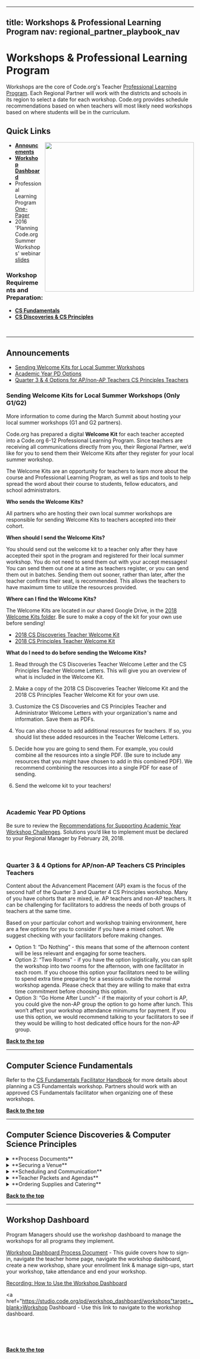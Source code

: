 <meta name="robots" content="noindex">

---
title: Workshops & Professional Learning Program
nav: regional_partner_playbook_nav
---

<a id="top"></a>

# Workshops & Professional Learning Program

Workshops are the core of Code.org's Teacher [Professional Learning Program](https://code.org/educate/professional-learning-2018).  Each Regional Partner will work with the districts and schools in its region to select a date for each workshop. Code.org provides schedule recommendations based on when teachers will most likely need workshops based on where students will be in the curriculum.   

## Quick Links

<img style="float: right; margin-left: 10px; width: 400px" src="/images/pd-2014-15.png"/>

- **[Announcements](#announce)**
- **[Workshop Dashboard](#dashboard)**
- Professional Learning Program [One-Pager](https://code.org/files/PLProgramsOverview_1-Pager.pdf)
- 2016 'Planning Code.org Summer Workshops' webinar [slides](https://docs.google.com/presentation/d/1zFiNhlHqk6Gldzpbyc_MbgA0ovTswa4cns0AfT8jdAc/edit#slide=id.gdebb9aea3_0_101)

### Workshop Requirements and Preparation:

- **[CS Fundamentals](#csf)**<br/>
- **[CS Discoveries & CS Principles](#csp)**<br/>




<br/>



________________
<a id="announce"></a>

## Announcements

- [Sending Welcome Kits for Local Summer Workshops](#welkit)
- [Academic Year PD Options](#options)
- [Quarter 3 & 4 Options for AP/non-AP Teachers CS Principles Teachers](#q34)


<a id="welkit"></a>
### Sending Welcome Kits for Local Summer Workshops (Only G1/G2)

More information to come during the March Summit about hosting your local summer workshops (G1 and G2 partners).  

Code.org has prepared a digital **Welcome Kit** for each teacher accepted into a Code.org 6-12 Professional Learning Program. Since teachers are receiving all communications directly from you, their Regional Partner, we’d like for you to send them their Welcome Kits after they register for your local summer workshop. 

The Welcome Kits are an opportunity for teachers to learn more about the course and Professional Learning Program, as well as tips and tools to help spread the word about their course to students, fellow educators, and school administrators. 

**Who sends the Welcome Kits?**

All partners who are hosting their own local summer workshops are responsible for sending Welcome Kits to teachers accepted into their cohort. 


**When should I send the Welcome Kits?**

You should send out the welcome kit to a teacher only after they have accepted their spot in the program and registered for their local summer workshop. You do not need to send them out with your accept messages! You can send them out one at a time as teachers register, or you can send them out in batches. Sending them out sooner, rather than later, after the teacher confirms their seat, is recommended. This allows the teachers to have maximum time to utilize the resources provided. 


**Where can I find the Welcome Kits?**

The Welcome Kits are located in our shared Google Drive, in the <a href="https://drive.google.com/drive/folders/1DFzRglfRbCghxABHWzv1fstwCwIJwy3d" target=_blank>2018 Welcome Kits folder</a>. Be sure to make a copy of the kit for your own use before sending!

- <a href="https://drive.google.com/drive/folders/10-AvYrdev19YUd9vJujMmay1jgp0N2UQ" target=_blank>2018 CS Discoveries Teacher Welcome Kit</a>
- <a href="https://drive.google.com/drive/folders/1sRs25CdbJa0FrbJH61LfYYBhaJyAIV93" target=_blank>2018 CS Principles Teacher Welcome Kit</a>


**What do I need to do before sending the Welcome Kits?**

1. Read through the CS Discoveries Teacher Welcome Letter and the CS Principles Teacher Welcome Letters. This will give you an overview of what is included in the Welcome Kit. 

2. Make a copy of the 2018 CS Discoveries Teacher Welcome Kit and the 2018 CS Principles Teacher Welcome Kit for your own use. 

3. Customize the CS Discoveries and CS Principles Teacher and Administrator Welcome Letters with your organization's name and information. Save them as PDFs. 

4. You can also choose to add additional resources for teachers. If so, you should list these added resources in the Teacher Welcome Letters. 

5. Decide how you are going to send them. For example, you could combine all the resources into a single PDF. (Be sure to include any resources that you might have chosen to add in this combined PDF). We recommend combining the resources into a single PDF for ease of sending. 

6. Send the welcome kit to your teachers!

<br/>

<a id="options"></a>
### Academic Year PD Options

Be sure to review the [Recommendations for Supporting Academic Year Workshop Challenges](https://docs.google.com/document/d/1gSCtI19On4slBun5EsiYcRXs6_P7K0dkk25_mMqvVmg/edit#). Solutions you’d like to implement must be declared to your Regional Manager by February 28, 2018.

<br>

<a id="q34"></a>
### Quarter 3 & 4 Options for AP/non-AP Teachers CS Principles Teachers


Content about the Advancement Placement (AP) exam is the focus of the second half of the Quarter 3 and Quarter 4 CS Principles workshop. Many of you have cohorts that are mixed, ie. AP teachers and non-AP teachers. It can be challenging for facilitators to address the needs of both groups of teachers at the same time. <br>

Based on your particular cohort and workshop training environment, here are a few options for you to consider if you have a mixed cohort. We suggest checking with your facilitators before making changes.

- Option 1: “Do Nothing” - this means that some of the afternoon content will be less relevant and engaging for some teachers.
-  Option 2: “Two Rooms” - if you have the option logistically, you can split the workshop into two rooms for the afternoon, with one facilitator in each room. If you choose this option your facilitators need to be willing to spend extra time preparing for a sessions outside the normal workshop agenda. Please check that they are willing to make that extra time commitment before choosing this option.
-  Option 3: “Go Home After Lunch” - if the majority of your cohort is AP, you could give the non-AP group the option to go home after lunch. This won’t affect your workshop attendance minimums for payment. If you use this option, we would recommend talking to your facilitators to see if they would be willing to host dedicated office hours for the non-AP group. 

[**Back to the top**](#top)
<br/>

________________
<a id="csf"></a>

## **Computer Science Fundamentals**

Refer to the [CS Fundamentals Facilitator Handbook](https://docs.google.com/document/d/1lHBthPKdKx3G-khyWYhVYQlfdi9Sa1L9EcOxEa-Xt14/edit) for more details about planning a CS Fundamentals workshop. Partners should work with an approved CS Fundamentals facilitator when organizing one of these workshops.

[**Back to the top**](#top)
<br/>

________________
<a id="csp"></a>

## **Computer Science Discoveries & Computer Science Principles**
<details>
  <summary>**Process Documents**</summary>
  <p>

- **[Academic Year Workshop Process Document](https://docs.google.com/document/d/1lI8E7IE0MOYktAPsmssb6vRVI5--s_5zK8OkUAcw158/edit?disco=AAAAA_lL-1o&ts=59833f89)** - Everything you need to know to plan, prepare, and run academic year workshops.
- 2017 [Local Summer Workshop Process Document](https://docs.google.com/document/d/12rsY1FMkiVN90-83yvEsikawtsiQzy5wc1xQER1QoyM/edit) - Everything you need to know to plan and run a local summer workshop. 2018 info to come.
- [Survey Report Process](https://docs.google.com/document/d/1nC9wEPnTkYO6tzZM6QIHnVzSSNySEVykIFlADdS_xEM/edit) - How to navigate to and view the surveys sent at the end of a workshop.

</p>
</details>


<details>
  <summary>**Securing a Venue**</summary>
  <p>
These guidelines explain the type of space your facilitators need to run a successful workshop and provide important tips to consider for logistics and teacher experience.  <br/>

| |Requirements and Suggestions|
|:-----|:-----------|
|**Location**|**Ask yourself these questions when searching for the ideal location for your workshop.**<br/> - Central location: Is the location central to the spread of teachers attending? <br/>- Catering: Are there several options to order from within 20 miles? Is there an internal or preferred caterer for the venue?<br/> - Parking: Does parking cost anything? Will teachers need parking passes? Is the lot close to an entrance? *Tip: teachers are more likely to show up to the workshop when parking is free.* <br/> - Access: Will there be someone from the venue there to open the building, help with getting supplies to your room(s), and be available to help with technology as needed during the workshop?|
|**Rooms and <br/>Set Up**|Reservation time: <br/> Every workshop requires 6 hours of content. Add breakfast/registration, lunch and any additional things you want to do with teachers as time on top of that.<br/> <br/> Rooms Needed:<br/>- One room for entire group<br/>- Breakout room to set up catering and for eating. Hallway space also works. We want to avoid interrupting the session by setting up food in the room.<br/>- Wall space for hanging poster sized paper with Blue painter's tape<br/><br/>Seating<br/>- Pods of 4 people for the size of the group. We recommend 8 pods.|  
|**Technology <br/>Requirements**| - Projector and screen<br/> - Power outlets and extension cords<br/> - Wifi that can support access by all participants (4 MB/s minimum, 8 MB/s is ideal.)<br/> |
|**Logistical and Facilitator One Pager Information**|- Physical Address of Workshop<br/>- Address to ship supplies (If needed)<br/> - Map of the Campus and/or building to help teachers find the room. Driving instructions should be provded to teachers. This can be done via Google Maps or Bing Maps.<br/> - Wifi strength, name and password. All participants will need to be on the network at the same time with no lag.<br/> - Arrangments for Access: You should make arrangements with your venue contact to give you access to the building and help you locate supplies.|
<br/>
</p>
</details>

<details>
  <summary>**Scheduling and Communication**</summary>
  <p>
**When Follow-up Workshops Should be Held**<br/>

Use [this document](https://docs.google.com/document/d/1rC4zG0DzVqmzsTLzmv1Qz-N2LfrsGqt9gWKRnSqVdV0/view) for guidance on when to schedule your workshop.

**Automated Emails**<br/>
Teachers attending your workshop will receive automated emails 10 days and 3 days prior to attending the workshop. You can see a copy of these emails in the [Local Summer Workshop Process Document](https://docs.google.com/document/d/12rsY1FMkiVN90-83yvEsikawtsiQzy5wc1xQER1QoyM/edit#) and in the [Academic Year Workshop Process Document](https://docs.google.com/document/d/1lI8E7IE0MOYktAPsmssb6vRVI5--s_5zK8OkUAcw158/edit?disco=AAAAA_lL-1o&ts=59833f89)
</p>
</details>

<details>
  <summary>**Teacher Packets and Agendas**</summary>
  <p>
  <br/>
Please look at the agendas for each academic year workshop - shared with facilitators at the following links.  Pay particular attention to the "Supplies" portion of the agenda that the facilitator will need from regional partners to run a successful workshop. 

- **[CS Discoveries](https://curriculum.code.org/plcsd/)**: See Workshop Agendas section halfway down the page
- **[CS Principles](https://curriculum.code.org/plcsp/)**: See Workshop Agendas section halfway down the page
</p>
</details>

<details>
  <summary>**Ordering Supplies and Catering**</summary>
  <p>
  <br/>
**Ordering Supplies**<br/>
Supplies for your Local Summer Workshop should be ordered through Mimeo at least 3 weeks prior to your workshop.

For the academic year workshops, you will place one order 3 weeks prior to your first workshop. This shipment will include a full year's worth of supplies to cover all the workshops during the academic year.

**Catering** <br/>
For multi-day events like summer workshops, provide a heartier breakfast to get teachers through the day, ideally breakfast sandwiches or a hot buffet, with juice and coffee service. In addition, the lunch option should vary from day to day.<br/>

Always accommodate vegetarian needs, roughly ⅓ of the order. In communications to teachers and workshop attendees ask that if they have special dietary restrictions that they plan accordingly. It’s very difficult to plan for every need, and is often more expensive.<br/><br/>
</p>
</details>

[**Back to the top**](#top)
<br/>


________________
<a id="dashboard"></a>

## **Workshop Dashboard**
Program Managers should use the workshop dashboard to manage the workshops for all programs they implement. 

<a href="https://docs.google.com/document/d/1FEkjohxBfOkoSjPC0C3EvXztEf-kcocN8uk16WI2tlo/edit" target=_blank>Workshop Dashboard Process Document</a> - This guide covers how to sign-in, navigate the teacher home page, navigate the workshop dashboard, create a new workshop, share your enrollment link & manage sign-ups, start your workshop, take attendance and end your workshop.

[Recording: How to Use the Workshop Dashboard](http://videos.code.org/plp/workshop-dashboard.mp4)

<a href="https://studio.code.org/pd/workshop_dashboard/workshops"target=_blank>Workshop Dashboard</a> - Use this link to navigate to the workshop dashboard.
<br/><br/>

<br/><br/>

[**Back to the top**](#top)


